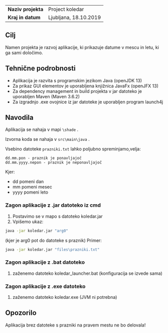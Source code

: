 |                             |                                                               |
|:----------------------------|:--------------------------------------------------------------|
| **Naziv projekta**          | Project koledar                                               |
| **Kraj in datum**           | Ljubljana, 18.10.2019                                         | 

## Cilj
Namen projekta je razvoj aplikacije, ki prikazuje datume v mescu in letu, ki ga sami določimo.

## Tehnične podrobnosti
+ Aplikacija je razvita s programskim jezikom Java (openJDK 13)
+ Za prikaz GUI elementov je uporabljena knjižnica JavaFx (openJFX 13)
+ Za dependency management in build projekta v jar datoteko je uporabljen Maven (Maven 3.6.2)
+ Za izgradnjo .exe ovojnice iz jar datoteke je uporabljen program launch4j

## Navodila
Aplikacija se nahaja v mapi `\shade` .

Izvorna koda se nahaja v `src\main\java` .

Vsebino datoteke `prazniki.txt` lahko poljubno spreminjamo,velja:
```
dd.mm.pon - praznik je ponavljajoč
dd.mm.yyyy.nepon - praznik je neponavljajoč
```
Kjer:
+ dd pomeni dan
+ mm pomeni mesec
+ yyyy pomeni leto

### Zagon aplikacije z .jar datoteko iz cmd
1. Postavimo se v mapo s datoteko koledar.jar
2. Vpišemo ukaz:
```cmd
java -jar koledar.jar "arg0"
```
(kjer je arg0 pot do datoteke s praznik)
Primer:
```cmd
java -jar koledar.jar "files\prazniki.txt"
```

### Zagon aplikacije z .bat datoteko
1. zaženemo datoteko koledar_launcher.bat (konfiguracija se izvede sama)

### Zagon aplikacije z .exe datoteko
1. zaženemo datoteko koledar.exe (JVM ni potrebna)

## Opozorilo
Aplikacija brez datoteke s prazniki na pravem mestu ne bo delovala!
